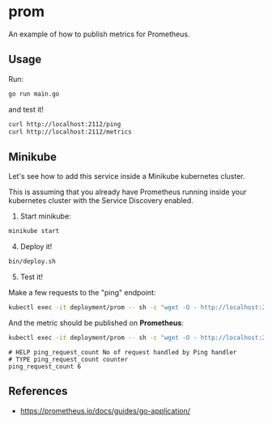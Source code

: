 # prom

An example of how to publish metrics for Prometheus.

## Usage

Run:

```sh
go run main.go
```

and test it!

```sh
curl http://localhost:2112/ping
curl http://localhost:2112/metrics
```

## Minikube

Let's see how to add this service inside a Minikube kubernetes cluster.

This is assuming that you already have Prometheus running inside your kubernetes cluster with the Service Discovery enabled.

1. Start minikube:

```sh
minikube start
```

4. Deploy it!

```sh
bin/deploy.sh
```

5. Test it!

Make a few requests to the "ping" endpoint:

```sh
kubectl exec -it deployment/prom -- sh -c "wget -O - http://localhost:2112/ping"
```

And the metric should be published on **Prometheus**:

```sh
kubectl exec -it deployment/prom -- sh -c "wget -O - http://localhost:2112/metrics" | grep ping_request_count
```

```text
# HELP ping_request_count No of request handled by Ping handler
# TYPE ping_request_count counter
ping_request_count 6
```

## References

- <https://prometheus.io/docs/guides/go-application/>
